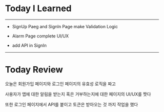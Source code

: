 # Today I Learned

---

- SignUp Paeg and SignIn Page make Validation Logic

- Alarm Page complete UI/UX

- add API in SignIn
 
---

# Today Review

오늘은 회원가입 페이지와 로그인 페이지의 유효성 로직을 짜고

사용자가 앱에 대한 알림을 받는지 혹은 거부하는지에 대한 페이지의 UI/UX를 짯다

또한 로그인 페이지에서 API를 붙이고 토큰은 받아오는 것 까지 작업을 했다
